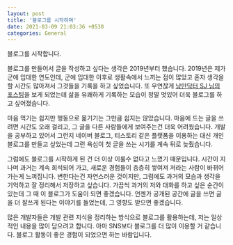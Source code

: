 ```yaml
---
layout: post
title: '블로그를 시작하며'
date: 2021-03-09 21:03:36 +0530
categories: General
---
```


블로그를 시작합니다.

블로그를 만들어서 글을 작성하고 싶다는 생각은 2019년부터 했습니다. 2019년은 제가 군에 입대한 연도인데, 군에 입대한 이후로 생활속에서 느끼는 점이 많았고 혼자 생각을 할 시간도 많아져서 그것들을 기록을 하고 싶었습니다. 또 우연찮게 [낭만닥터 SJ 님의 포스팅](https://blog.naver.com/cityhuntorr/220529105251)을 보게 되었는데 삶을 유쾌하게 기록하는 모습이 정말 멋있어 더욱 블로그를 하고 싶어졌습니다.

마음 먹기는 쉽지만 행동으로 옮기기는 그만큼 쉽지는 않았습니다. 마음에 드는 글을 쓰려면 시간도 오래 걸리고, 그 글을 다른 사람들에게 보여주는건 더욱 어려웠습니다. 개발을 공부하고 있어서 그런지 네이버 블로그, 티스토리 같은 플랫폼을 이용하는 대신 개인 블로그를 만들고 싶었는데 그런 욕심이 첫 글을 쓰는 시기를 계속 뒤로 늦췄습니다.

그럼에도 블로그를 시작하게 된 건 더 이상 이룰수 없다고 느꼈기 때문입니다. 시간이 지나며 과거는 계속 희석되어 가고, 새로운 경험들이 층층히 쌓여져 저라는 사람이 바뀌어 가는게 느껴집니다. 변한다는건 자연스러운 것이지만, 그럼에도 과거의 모습과 생각을 기억하고 잘 정리해서 저장하고 싶습니다. 가끔씩 과거의 저와 대화를 하고 싶은 순간이 있는데 그 때 이 블로그가 도움이 되면 좋겠습니다. 언젠가 공개된 공간에 글을 쓰면 글을 더 잘쓰게 된다는 이야기를 들었는데, 그 영향도 받으면 좋겠습니다.

많은 개발자들은 개발 관련 지식을 정리하는 방식으로 블로그를 활용하는데, 저는 일상적인 내용을 많이 담으려고 합니다. 아마 SNS보다 블로그를 더 많이 이용할 거 같습니다. 블로그 활동이 좋은 경험이 되었으면 하는 바람입니다.
